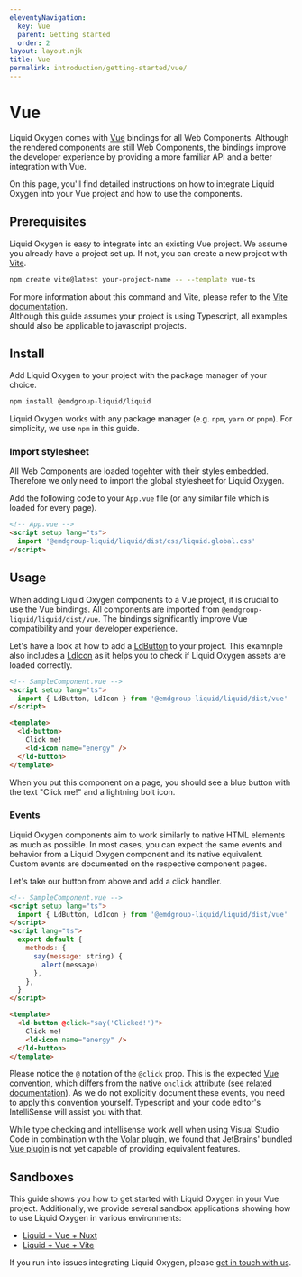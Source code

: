 ```yaml
---
eleventyNavigation:
  key: Vue
  parent: Getting started
  order: 2
layout: layout.njk
title: Vue
permalink: introduction/getting-started/vue/
---
```


# Vue

Liquid Oxygen comes with [Vue](https://vuejs.org/) bindings for all Web Components. Although the rendered components are still Web Components, the bindings improve the developer experience by providing a more familiar API and a better integration with Vue.

On this page, you'll find detailed instructions on how to integrate Liquid Oxygen into your Vue project and how to use the components.

## Prerequisites

Liquid Oxygen is easy to integrate into an existing Vue project. We assume you already have a project set up. If not, you can create a new project with [Vite](https://vitejs.dev/).

```sh
npm create vite@latest your-project-name -- --template vue-ts
```

For more information about this command and Vite, please refer to the [Vite documentation](https://vitejs.dev/guide/#scaffolding-your-first-vite-project).<br />Although this guide assumes your project is using Typescript, all examples should also be applicable to javascript projects.

## Install

Add Liquid Oxygen to your project with the package manager of your choice.

```sh
npm install @emdgroup-liquid/liquid
```

<ld-notice>
  Liquid Oxygen works with any package manager (e.g. <code>npm</code>, <code>yarn</code> or <code>pnpm</code>). For simplicity, we use <code>npm</code> in this guide.
</ld-notice>

### Import stylesheet

All Web Components are loaded togehter with their styles embedded. Therefore we only need to import the global stylesheet for Liquid Oxygen.

Add the following code to your `App.vue` file (or any similar file which is loaded for every page).

```html
<!-- App.vue -->
<script setup lang="ts">
  import '@emdgroup-liquid/liquid/dist/css/liquid.global.css'
</script>
```

## Usage

When adding Liquid Oxygen components to a Vue project, it is crucial to use the Vue bindings. All components are imported from `@emdgroup-liquid/liquid/dist/vue`. The bindings significantly improve Vue compatibility and your developer experience.

Let's have a look at how to add a [LdButton](components/ld-button/) to your project. This examnple also includes a [LdIcon](components/ld-icon/) as it helps you to check if Liquid Oxygen assets are loaded correctly.

```html
<!-- SampleComponent.vue -->
<script setup lang="ts">
  import { LdButton, LdIcon } from '@emdgroup-liquid/liquid/dist/vue'
</script>

<template>
  <ld-button>
    Click me!
    <ld-icon name="energy" />
  </ld-button>
</template>
```

When you put this component on a page, you should see a blue button with the text "Click me!" and a lightning bolt icon.

### Events

Liquid Oxygen components aim to work similarly to native HTML elements as much as possible. In most cases, you can expect the same events and behavior from a Liquid Oxygen component and its native equivalent. Custom events are documented on the respective component pages.

Let's take our button from above and add a click handler.

```html
<!-- SampleComponent.vue -->
<script setup lang="ts">
  import { LdButton, LdIcon } from '@emdgroup-liquid/liquid/dist/vue'
</script>
<script lang="ts">
  export default {
    methods: {
      say(message: string) {
        alert(message)
      },
    },
  }
</script>

<template>
  <ld-button @click="say('Clicked!')">
    Click me!
    <ld-icon name="energy" />
  </ld-button>
</template>
```

Please notice the `@` notation of the `@click` prop. This is the expected [Vue convention](https://vuejs.org/guide/essentials/event-handling.html), which differs from the native `onclick` attribute ([see related documentation](https://html.spec.whatwg.org/dev/webappapis.html#event-handlers-on-elements,-document-objects,-and-window-objects)). As we do not explicitly document these events, you need to apply this convention yourself. Typescript and your code editor's IntelliSense will assist you with that.

<ld-notice mode="warning">
  While type checking and intellisense work well when using Visual Studio Code in combination with the <a href="https://github.com/johnsoncodehk/volar" rel="noreferrer noopener" target="_blank">Volar plugin</a>, we found that JetBrains' bundled <a href="https://plugins.jetbrains.com/plugin/9442-vue-js" rel="noreferrer noopener" target="_blank">Vue plugin</a> is not yet capable of providing equivalent features.
</ld-notice>

## Sandboxes

This guide shows you how to get started with Liquid Oxygen in your Vue project. Additionally, we provide several sandbox applications showing how to use Liquid Oxygen in various environments:

- [Liquid + Vue + Nuxt](https://stackblitz.com/github/emdgroup-liquid/liquid-sandbox-nuxt-tailwind)
- [Liquid + Vue + Vite](https://stackblitz.com/github/emdgroup-liquid/liquid-sandbox-vue-tailwind)

If you run into issues integrating Liquid Oxygen, please [get in touch with us](https://github.com/emdgroup-liquid/liquid/discussions).

<docs-page-nav prev-href="introduction/getting-started/" next-title="Guides" next-href="guides/"></docs-page-nav>
